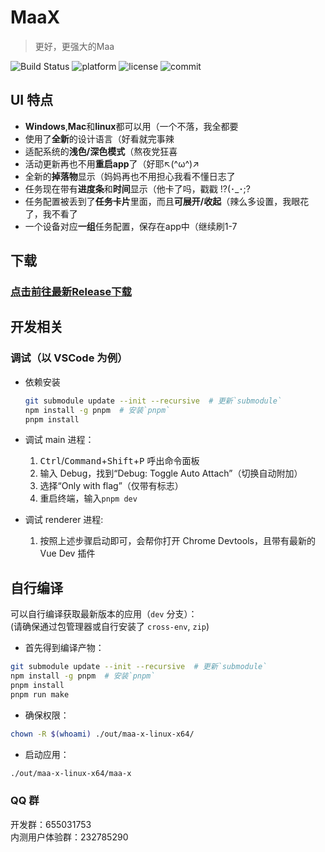 # MaaX
> 更好，更强大的Maa

![Build Status](https://github.com/MaaAssistantArknights/MeoAsstElectronUI/workflows/Build%2FRelease/badge.svg) ![platform](https://img.shields.io/badge/platform-Windows%20%7C%20Linux%20%7C%20macOS-blueviolet) ![license](https://img.shields.io/github/license/MaaAssistantArknights/MeoAsstElectronUI) ![commit](https://img.shields.io/github/commit-activity/m/MaaAssistantArknights/MeoAsstElectronUI?color=%23ff69b4)

## UI 特点

* **Windows**,**Mac**和**linux**都可以用（一个不落，我全都要
* 使用了**全新**的设计语言（好看就完事辣
* 适配系统的**浅色/深色模式**（熬夜党狂喜
* 活动更新再也不用**重启app**了（好耶↖(^ω^)↗
* 全新的**掉落物**显示（妈妈再也不用担心我看不懂日志了
* 任务现在带有**进度条**和**时间**显示（他卡了吗，戳戳 !?(･_･;?
* 任务配置被丢到了**任务卡片**里面，而且**可展开/收起**（辣么多设置，我眼花了，我不看了
* 一个设备对应**一组**任务配置，保存在app中（继续刷1-7


## 下载
### [点击前往最新Release下载](https://github.com/MaaAssistantArknights/MaaX/releases/latest)


## 开发相关

### 调试（以 VSCode 为例）

* 依赖安装

  ```bash
  git submodule update --init --recursive  # 更新`submodule`
  npm install -g pnpm  # 安装`pnpm`
  pnpm install
  ```

* 调试 main 进程：
  1. <kbd>Ctrl</kbd>/<kbd>Command</kbd>+<kbd>Shift</kbd>+<kbd>P</kbd> 呼出命令面板
  2. 输入 Debug，找到“Debug: Toggle Auto Attach”（切换自动附加）
  3. 选择“Only with flag”（仅带有标志）
  4. 重启终端，输入`pnpm dev`

* 调试 renderer 进程:
  1. 按照上述步骤启动即可，会帮你打开 Chrome Devtools，且带有最新的 Vue Dev 插件
 
## 自行编译

可以自行编译获取最新版本的应用（`dev` 分支）：  
(请确保通过包管理器或自行安装了 `cross-env`, `zip`)

- 首先得到编译产物：

```bash
git submodule update --init --recursive  # 更新`submodule`
npm install -g pnpm  # 安装`pnpm`
pnpm install
pnpm run make
```

- 确保权限：

```bash
chown -R $(whoami) ./out/maa-x-linux-x64/
```

- 启动应用：

```bash
./out/maa-x-linux-x64/maa-x
```

### QQ 群

开发群：655031753  
内测用户体验群：232785290
